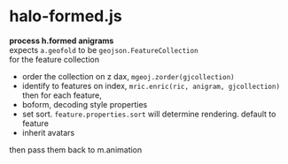 
# halo-formed.js  
**process h.formed anigrams**  
expects `a.geofold` to be `geojson.FeatureCollection`  
for the feature collection  
* order the collection on z dax, `mgeoj.zorder(gjcollection)`  
* identify to features on index, `mric.enric(ric, anigram, gjcollection)`  
then for each feature,  
* boform, decoding style properties  
* set sort. `feature.properties.sort` will determine rendering. default to feature  
* inherit avatars  
    
 then pass them back to m.animation  
